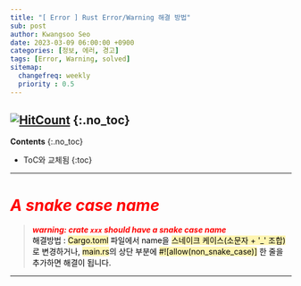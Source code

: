 ```yaml
---
title: "[ Error ] Rust Error/Warning 해결 방법" 
sub: post
author: Kwangsoo Seo
date: 2023-03-09 06:00:00 +0900
categories: [정보, 에러, 경고]
tags: [Error, Warning, solved]
sitemap:
  changefreq: weekly
  priority : 0.5
---
```

[![HitCount](https://hits.dwyl.com/MonosLab/post25.svg?style=flat-square&show=unique)](http://hits.dwyl.com/MonosLab/post25)
{:.no_toc}
---
**Contents**
{:.no_toc}

* ToC와 교체됨
{:toc}  

---
# <span style="color:red">***A snake case name***</span>   
> ***<span style="color:red">warning: crate `xxx` should have a snake case name</span>***   
<span style="color:black">해결방법 : <span style="background-color: #FFF5B1">Cargo.toml</span> 파일에서 name을 <span style="background-color: #FFF5B1">스네이크 케이스(소문자 + '_' 조합)</span>로 변경하거나, <span style="background-color: #FFF5B1">main.rs</span>의 상단 부분에 <span style="background-color: #FFF5B1">#![allow(non_snake_case)]</span> 한 줄을 추가하면 해결이 됩니다.    

---

